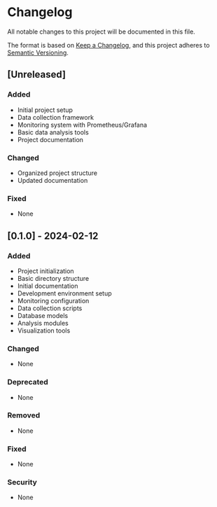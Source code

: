 # Changelog

All notable changes to this project will be documented in this file.

The format is based on [Keep a Changelog](https://keepachangelog.com/en/1.0.0/),
and this project adheres to [Semantic Versioning](https://semver.org/spec/v2.0.0.html).

## [Unreleased]

### Added

- Initial project setup
- Data collection framework
- Monitoring system with Prometheus/Grafana
- Basic data analysis tools
- Project documentation

### Changed

- Organized project structure
- Updated documentation

### Fixed

- None

## [0.1.0] - 2024-02-12

### Added

- Project initialization
- Basic directory structure
- Initial documentation
- Development environment setup
- Monitoring configuration
- Data collection scripts
- Database models
- Analysis modules
- Visualization tools

### Changed

- None

### Deprecated

- None

### Removed

- None

### Fixed

- None

### Security

- None
